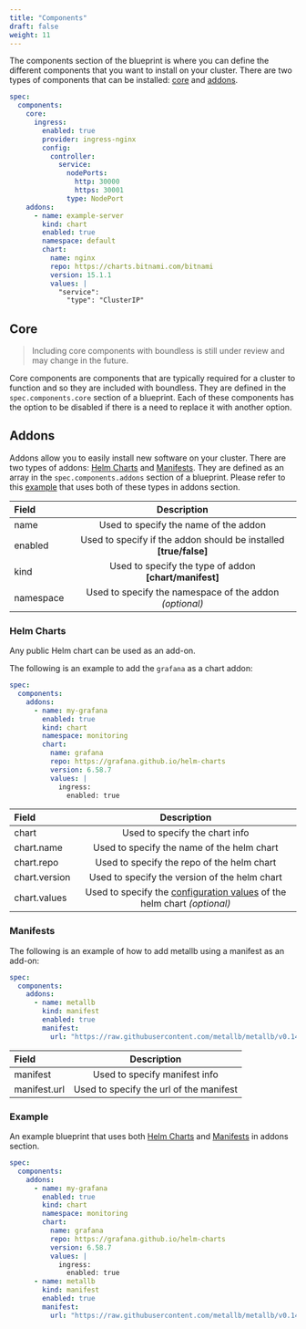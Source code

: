 ```yaml
---
title: "Components"
draft: false
weight: 11
---
```


The components section of the blueprint is where you can define the different components that you want to install on your cluster. There are two types of components that can be installed: [core](#core) and [addons](#addons).

```yaml
spec:
  components:
    core:
      ingress:
        enabled: true
        provider: ingress-nginx
        config:
          controller:
            service:
              nodePorts:
                http: 30000
                https: 30001
              type: NodePort
    addons:
      - name: example-server
        kind: chart
        enabled: true
        namespace: default
        chart:
          name: nginx
          repo: https://charts.bitnami.com/bitnami
          version: 15.1.1
          values: |
            "service":
              "type": "ClusterIP"
```

## Core

> Including core components with boundless is still under review and may change in the future.

Core components are components that are typically required for a cluster to function and so they are included with boundless. They are defined in the `spec.components.core` section of a blueprint. Each of these components has the option to be disabled if there is a need to replace it with another option.

## Addons

Addons allow you to easily install new software on your cluster. There are two types of addons: [Helm Charts](#helm-charts) and [Manifests](#manifests). 
They are defined as an array in the `spec.components.addons` section of a blueprint. Please refer to this [example](#example) that uses both of these types in addons section.


| Field     |                            Description                            |
| :-------- | :---------------------------------------------------------------: |
| name      |               Used to specify the name of the addon               |
| enabled   | Used to specify if the addon should be installed **[true/false]** |
| kind      |      Used to specify the type of addon **[chart/manifest]**       |
| namespace |      Used to specify the namespace of the addon _(optional)_      |

### Helm Charts

Any public Helm chart can be used as an add-on.

The following is an example to add the `grafana` as a chart addon:

```yaml
spec:
  components:
    addons:
      - name: my-grafana
        enabled: true
        kind: chart
        namespace: monitoring
        chart:
          name: grafana
          repo: https://grafana.github.io/helm-charts
          version: 6.58.7
          values: |
            ingress:
              enabled: true
```

| Field         |                                                         Description                                                          |
| :------------ | :--------------------------------------------------------------------------------------------------------------------------: |
| chart         |                                                Used to specify the chart info                                                |
| chart.name    |                                          Used to specify the name of the helm chart                                          |
| chart.repo    |                                          Used to specify the repo of the helm chart                                          |
| chart.version |                                        Used to specify the version of the helm chart                                         |
| chart.values  | Used to specify the [configuration values](https://helm.sh/docs/chart_best_practices/values/) of the helm chart _(optional)_ |

### Manifests

The following is an example of how to add metallb using a manifest as an add-on:

```yaml
spec:
  components:
    addons:
      - name: metallb
        kind: manifest
        enabled: true
        manifest:
          url: "https://raw.githubusercontent.com/metallb/metallb/v0.14.3/config/manifests/metallb-native.yaml"
```

| Field        |               Description               |
| :----------- | :-------------------------------------: |
| manifest     |      Used to specify manifest info      |
| manifest.url | Used to specify the url of the manifest |

### Example

An example blueprint that uses both [Helm Charts](#helm-charts) and [Manifests](#manifests) in addons section.

```yaml
spec:
  components:
    addons:
      - name: my-grafana
        enabled: true
        kind: chart
        namespace: monitoring
        chart:
          name: grafana
          repo: https://grafana.github.io/helm-charts
          version: 6.58.7
          values: |
            ingress:
              enabled: true
      - name: metallb
        kind: manifest
        enabled: true
        manifest:
          url: "https://raw.githubusercontent.com/metallb/metallb/v0.14.3/config/manifests/metallb-native.yaml"
```